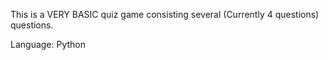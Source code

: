 This is a VERY BASIC quiz game consisting several (Currently 4 questions) questions.

Language: Python

